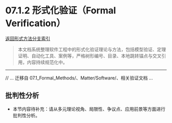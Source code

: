 # 07.1.2 形式化验证（Formal Verification）

[返回形式方法分支索引](README.md)

> 本文档系统整理软件工程中的形式化验证理论与方法，包括模型验证、定理证明、自动化工具、案例等，严格树形编号、目录、本地跳转锚点与交叉引用，内容持续规范化中。

---

// ... 迁移自 07.1_Formal_Methods/、Matter/Software/、相关验证文档 ...


## 批判性分析

- 本节内容待补充：请从多元理论视角、局限性、争议点、应用前景等方面进行批判性分析。
